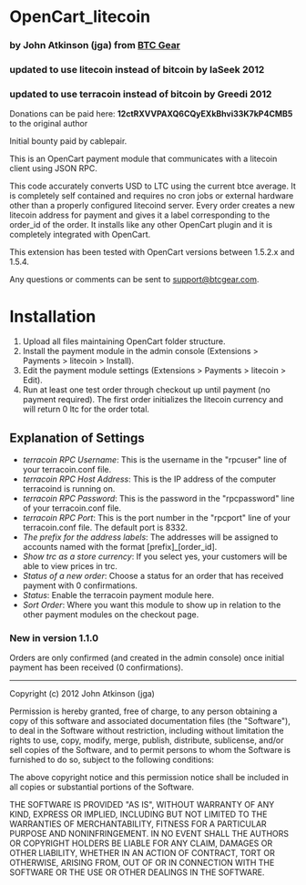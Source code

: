 # OpenCart_litecoin
### by John Atkinson (jga) from [BTC Gear](http://btcgear.com/)
### updated to use litecoin instead of bitcoin by laSeek 2012
### updated to use terracoin instead of bitcoin by Greedi 2012

Donations can be paid here: **12ctRXVVPAXQ6CQyEXkBhvi33K7kP4CMB5** to the original author

Initial bounty paid by cablepair.

This is an OpenCart payment module that communicates with a litecoin client using JSON RPC.

This code accurately converts USD to LTC using the current btce average.  It is completely self contained and requires no cron jobs or external hardware other than a properly configured litecoind server.  Every order creates a new litecoin address for payment and gives it a label corresponding to the order_id of the order.  It installs like any other OpenCart plugin and it is completely integrated with OpenCart.

This extension has been tested with OpenCart versions between 1.5.2.x and 1.5.4.

Any questions or comments can be sent to support@btcgear.com.

# Installation

1. Upload all files maintaining OpenCart folder structure.
2. Install the payment module in the admin console (Extensions > Payments > litecoin > Install).
3. Edit the payment module settings (Extensions > Payments > litecoin > Edit).
4. Run at least one test order through checkout up until payment (no payment required).  The first order initializes the litecoin currency and will return 0 ltc for the order total.

## Explanation of Settings

* *terracoin RPC Username*: This is the username in the "rpcuser" line of your terracoin.conf file.
* *terracoin RPC Host Address*: This is the IP address of the computer terracoind is running on.
* *terracoin RPC Password*: This is the password in the "rpcpassword" line of your terracoin.conf file.
* *terracoin RPC Port*: This is the port number in the "rpcport" line of your terracoin.conf file.  The default port is 8332.
* *The prefix for the address labels*: The addresses will be assigned to accounts named with the format [prefix]_[order_id].
* *Show trc as a store currency*: If you select yes, your customers will be able to view prices in trc.
* *Status of a new order*: Choose a status for an order that has received payment with 0 confirmations.
* *Status*: Enable the terracoin payment module here.
* *Sort Order*: Where you want this module to show up in relation to the other payment modules on the checkout page.


### New in version 1.1.0

Orders are only confirmed (and created in the admin console) once initial payment has been received (0 confirmations).

* * *

Copyright (c) 2012 John Atkinson (jga)

Permission is hereby granted, free of charge, to any person obtaining a copy of this software and associated documentation files (the "Software"), to deal in the Software without restriction, including without limitation the rights to use, copy, modify, merge, publish, distribute, sublicense, and/or sell copies of the Software, and to permit persons to whom the Software is furnished to do so, subject to the following conditions:

The above copyright notice and this permission notice shall be included in all copies or substantial portions of the Software.

THE SOFTWARE IS PROVIDED "AS IS", WITHOUT WARRANTY OF ANY KIND, EXPRESS OR IMPLIED, INCLUDING BUT NOT LIMITED TO THE WARRANTIES OF MERCHANTABILITY, FITNESS FOR A PARTICULAR PURPOSE AND NONINFRINGEMENT. IN NO EVENT SHALL THE AUTHORS OR COPYRIGHT HOLDERS BE LIABLE FOR ANY CLAIM, DAMAGES OR OTHER LIABILITY, WHETHER IN AN ACTION OF CONTRACT, TORT OR OTHERWISE, ARISING FROM, OUT OF OR IN CONNECTION WITH THE SOFTWARE OR THE USE OR OTHER DEALINGS IN THE SOFTWARE.
